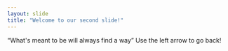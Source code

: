 ```yaml
---
layout: slide
title: "Welcome to our second slide!"
---
```

“What's meant to be will always find a way”
Use the left arrow to go back!
